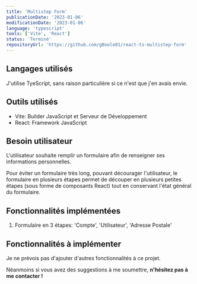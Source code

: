 ```yaml
---
title: 'Multistep Form'
publicationDate: '2023-01-06'
modificationDate: '2023-01-06'
language: 'typescript'
tools: ['Vite', 'React']
status: 'Terminé'
repositoryUrl: 'https://github.com/gBoole01/react-ts-multistep-form'
---
```


## Langages utilisés

J'utilise TyeScript, sans raison particulière si ce n'est que j'en avais envie.

## Outils utilisés

- Vite: Builder JavaScript et Serveur de Développement
- React: Framework JavaScript

## Besoin utilisateur

L'utilisateur souhaite remplir un formulaire afin de renseigner ses informations personnelles.

Pour éviter un formulaire très long, pouvant décourager l'utilisateur, le formulaire en plusieurs étapes permet de découper en plusieurs petites étapes (sous forme de composants React) tout en conservant l'état général du formulaire.

## Fonctionnalités implémentées

1. Formulaire en 3 étapes: 'Compte', 'Utilisateur', 'Adresse Postale'

## Fonctionnalités à implémenter

Je ne prévois pas d'ajouter d'autres fonctionnalités à ce projet.

Néanmoins si vous avez des suggestions à me soumettre, **n'hésitez pas à me contacter !**
